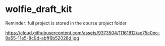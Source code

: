 # wolfie_draft_kit
Reminder: full project is stored in the course project folder

https://cloud.githubusercontent.com/assets/9373504/11161812/ac75c0ec-8a55-11e5-8c9d-abff6b52028d.jpg
